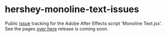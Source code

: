 hershey-monoline-text-issues
============================

Public [issue](https://github.com/fabiantheblind/hershey-monoline-text-issues/issues) tracking for the Adobe After Effects script 'Monoline Text.jsx'. See the pages [over here](http://fabiantheblind.github.io/monoline-text/) release is coming soon.
